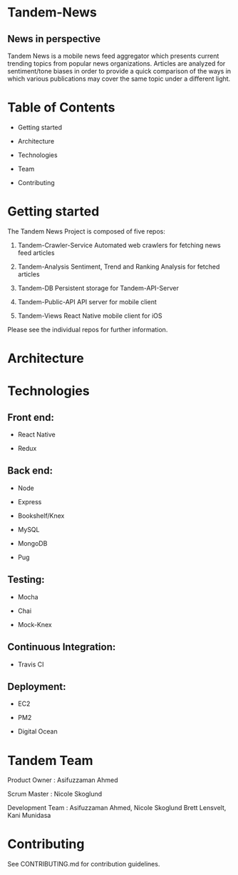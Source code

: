# Tandem-News

## News in perspective

Tandem News is a mobile news feed aggregator which presents current trending topics from popular news organizations. Articles are analyzed for sentiment/tone biases in order to provide a quick comparison of the ways in which various publications may cover the same topic under a different light.


# Table of Contents

- Getting started

- Architecture

- Technologies

- Team

- Contributing

<Screenshot>


# Getting started

The Tandem News Project is composed of five repos:

  1) Tandem-Crawler-Service
     Automated web crawlers for fetching news feed articles

  2) Tandem-Analysis
     Sentiment, Trend and Ranking Analysis for fetched articles

  3) Tandem-DB
     Persistent storage for Tandem-API-Server

  4) Tandem-Public-API
     API server for mobile client

  5) Tandem-Views
     React Native mobile client for iOS

Please see the individual repos for further information.


# Architecture

<Architecture>

<Sequence Diagrams>


# Technologies

## Front end:

- React Native

- Redux

## Back end:

- Node

- Express

- Bookshelf/Knex

- MySQL

- MongoDB

- Pug

## Testing:

- Mocha

- Chai

- Mock-Knex

## Continuous Integration:

- Travis CI

## Deployment:

- EC2

- PM2

- Digital Ocean


# Tandem Team

Product Owner : Asifuzzaman Ahmed

Scrum Master : Nicole Skoglund

Development Team : Asifuzzaman Ahmed, Nicole Skoglund Brett Lensvelt, Kani Munidasa


# Contributing

See CONTRIBUTING.md for contribution guidelines.
